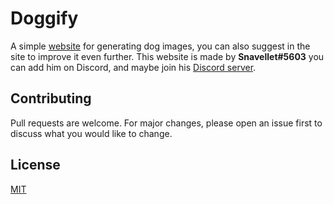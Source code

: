 # Doggify

A simple [website](https://doggify.xyz/) for generating dog images, you can also suggest in the site to improve it even further. This website is made by **Snavellet#5603** you can add him on Discord, and maybe join his [Discord server](https://discord.gg/NDh4XSY).


## Contributing
Pull requests are welcome. For major changes, please open an issue first to discuss what you would like to change.


## License
[MIT](https://choosealicense.com/licenses/mit/)